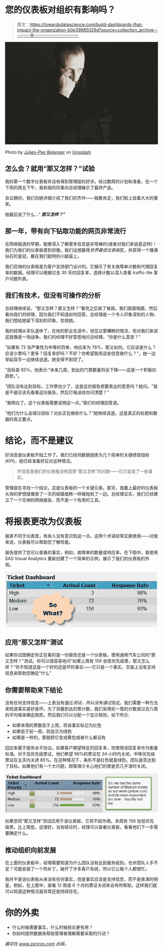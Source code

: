 # 您的仪表板对组织有影响吗？

> 原文：<https://towardsdatascience.com/build-dashboards-that-impact-the-organization-b0e39985029d?source=collection_archive---------8----------------------->

![](img/f34370d0eb237f8ca41164662367b5ae.png)

Photo by [Julien-Pier Belanger](https://unsplash.com/@julienpier?utm_source=medium&utm_medium=referral) on [Unsplash](https://unsplash.com?utm_source=medium&utm_medium=referral)

## 怎么会？就用“那又怎样？”试验

我的第一个数字仪表板并没有得到管理层的好评。经过数周的计划和准备，在一个下雨的周五下午，我和我的同事向总经理展示了最终产品。

会议期间，我们向她详细介绍了我们的杰作——我敢肯定，我们脸上挂着大大的傻笑。

她最后说了什么…“ ***那又怎样？”***

## 那一年，带有向下钻取功能的网页非常流行

在网络报道的早期，能够深入了解更多信息是非常棒的(或者对我们来说是这样)！我们为我们的仪表板感到骄傲。我们设想赢得*世界最佳仪表板*奖，并获得一个镶满钻石的皇冠，戴在我们聪明的小脑袋上。

我们花哨的仪表板是为客户支持部门设计的。它展示了有关故障单计数和代理回复率的数据。经理可以根据过去 30 天的回复率，选择计数以深入查看 traffic-lite 客户问题列表。

## 我们有技术，但没有可操作的分析

总经理继续说，“那又怎样？那又怎样？”看完之后耸了耸肩。我们面面相觑，然后看向我们的经理，因为我们不知道如何回答。总经理是一个令人印象深刻的人物，我们想给她留下深刻的印象，仿效她。

我的经理从军队退休了。在他的职业生涯中，他见过更糟糕的情况，但对我们来说这就像是一场战争。我们的经理不好意思地问总经理，“你是什么意思？”

“如果有 72 张严重性为中等的罚单，响应率为 76%，那又如何。它应该是什么？应该少票吗？更多？回复率好吗？不好？你希望我用这些信息做什么？”，她一边举起双手一边继续说道。她变得不耐烦了。

“目标是 85%。他表示:“未来几周，到达的门票数量将会下降——这是一个积极的趋势。”。

“团队没有达到目标，工作票也少了，这是这份报告想要表达的意思吗？她问。"我是不是应该先看看这份报告，然后打电话给你问清楚？"

“我明白了。这个仪表板需要说明这一点。”我们的经理回答道。

“他们为什么会错过目标？对此正在做些什么？”她继续说道。这是真正的标题和数据的真正要点。

# 结论，而不是建议

好消息是仪表板开始工作了。我们已经将数据提炼为几个简单的关键绩效指标(KPI)，她已经准备好应对这种情况。

> 坏消息是我们的仪表板没有回答“那又怎样”的问题——它只呈现了一些事实。

管理层在寻找一个结论，这是仪表板的一个关键元素。那天，我戴上最好的仪表板头饰的梦想就像放了一天的结婚蛋糕一样被抛到了一边。总经理证实，我们已经建立了一个花哨的网络报告，而不是一个有用的工具。

# 将报表更改为仪表板

报表不同于仪表盘，有些人没有意识到这一点。这两个术语经常互换使用——对我来说，仪表板可以帮助您了解性能。

报告提供了您可以查看的事实，例如，故障单的数量或响应率。在下图中，我使用 SAS Visual Analytics 重新创建了一个简单的示例，展示了我们的仪表板的外观。

![](img/952361d7abf301164652aaf7179ca185.png)

## 应用“那又怎样”测试

如果你试图确定你正在看的是一份报告还是一个仪表板，使用通用汽车公司的“那又怎样？”测试。你可以很容易地问“如果上周有 156 张低优先级票，那又怎么样？”你不知道这是一个好的还是坏的事实——它只是一个事实。页面上没有支持信息来帮助您确定“什么”

## 你需要帮助来下结论

没有任何支持信息——上表没有通过*测试，所以没有通过*测试。我们需要一种方法来知道事实是好是坏。为了测量到达的票计数，我们采用前一周的计数或过去六周的平均值来确定趋势。然后我们可以分配一个显示规则，如下所示:

*   如果本周的票数高于上周，将该事实标记为红色
*   如果低于前一周，则显示为绿色
*   如果是一样的，那就把它变成黄色或者什么都没有

回应率基于服务水平协议。如果客户期望特定的回复率，则使用该回复率作为衡量标准。对于高优先级票证，他们希望 99%的票证在 24 小时内关闭，中等优先级票证在五天内关闭 85%。在这种情况下，条形不是红色就是绿色。团队是否达到了目标。如果他们有一个大问题，顾客很少关心他们的票是否几乎准时关闭。

![](img/814517d9eb36ed452595a82650d88cf0.png)

如果您将“那又怎样”测试应用于该仪表板，它将不起作用。本周有 156 张低优先级票，比上周低，这很好。当有结论时，经理可以查看仪表板，看看他们下一步需要确定什么。

## 推动组织向前发展

在上面的仪表板中，经理需要知道为什么团队没有达到服务级别。也许团队人手不足？可能安装了一个热补丁，破坏了许多客户系统，所以它让每个人都很忙。

我并不是说仪表板从来没有任何事实，但是事实应该是支持信息，而不是表演的明星。例如，在上图中，查看 12 周或 6 个月的票证关闭率会有所帮助，这样我们就可以知道这种情况是异常还是持续存在。

# 你的外卖

*   什么时候需要事实，什么时候结论更有用？
*   你如何提供数据来帮助管理者理解需要采取的行动？

*最初在 www.zencos.com 出版。*